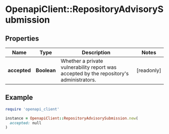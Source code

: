# OpenapiClient::RepositoryAdvisorySubmission

## Properties

| Name | Type | Description | Notes |
| ---- | ---- | ----------- | ----- |
| **accepted** | **Boolean** | Whether a private vulnerability report was accepted by the repository&#39;s administrators. | [readonly] |

## Example

```ruby
require 'openapi_client'

instance = OpenapiClient::RepositoryAdvisorySubmission.new(
  accepted: null
)
```

